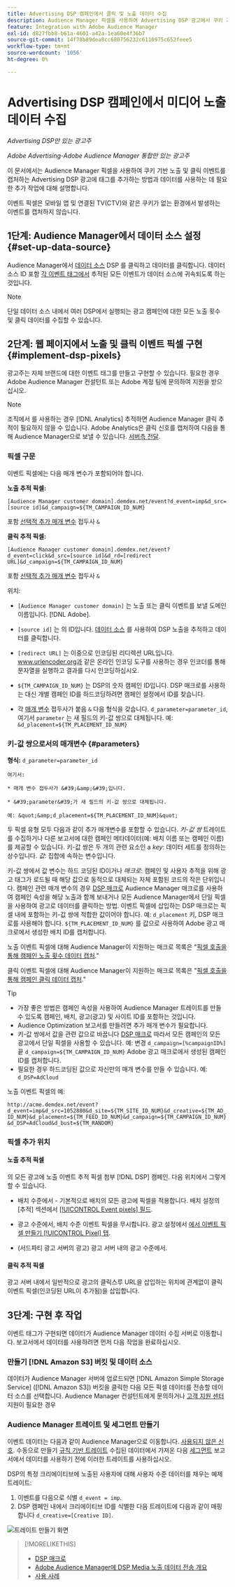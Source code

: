 ```yaml
---
title: Advertising DSP 캠페인에서 클릭 및 노출 데이터 수집
description: Audience Manager 픽셀을 사용하여 Advertising DSP 광고에서 쿠키 기반 노출 및 클릭 이벤트를 캡처하는 방법에 대해 알아봅니다
feature: Integration with Adobe Audience Manager
exl-id: d827fbb8-b61a-4601-a42a-1ea60e4f36b7
source-git-commit: 14f78b89dea8cc680756232c6116975c652feee5
workflow-type: tm+mt
source-wordcount: '1056'
ht-degree: 0%

---
```


# Advertising DSP 캠페인에서 미디어 노출 데이터 수집

*Advertising DSP만 있는 광고주*

*Adobe Advertising-Adobe Audience Manager 통합만 있는 광고주*

이 문서에서는 Audience Manager 픽셀을 사용하여 쿠키 기반 노출 및 클릭 이벤트를 캡처하는 Advertising DSP 광고에 태그를 추가하는 방법과 데이터를 사용하는 데 필요한 추가 작업에 대해 설명합니다.

이벤트 픽셀은 모바일 앱 및 연결된 TV(CTV)와 같은 쿠키가 없는 환경에서 발생하는 이벤트를 캡처하지 않습니다.

## 1단계: Audience Manager에서 데이터 소스 설정 {#set-up-data-source}

Audience Manager에서 [데이터 소스](https://experienceleague.adobe.com/docs/audience-manager/user-guide/features/data-sources/datasources-list-and-settings.html) DSP 를 클릭하고 데이터를 클릭합니다. 데이터 소스 ID 포함 [각 이벤트 태그에서](#implement-dsp-pixels) 추적된 모든 이벤트가 데이터 소스에 귀속되도록 하는 것입니다.

>[!NOTE]
> 단일 데이터 소스 내에서 여러 DSP에서 실행되는 광고 캠페인에 대한 모든 노출 횟수 및 클릭 데이터를 수집할 수 있습니다.

## 2단계: 웹 페이지에서 노출 및 클릭 이벤트 픽셀 구현 {#implement-dsp-pixels}

광고주는 자체 브랜드에 대한 이벤트 태그를 만들고 구현할 수 있습니다. 필요한 경우 Adobe Audience Manager 컨설턴트 또는 Adobe 계정 팀에 문의하여 지원을 받으십시오.

>[!NOTE]
>
>조직에서 를 사용하는 경우 [!DNL Analytics] 추적하면 Audience Manager 클릭 추적이 필요하지 않을 수 있습니다. Adobe Analytics은 클릭 신호를 캡처하여 다음을 통해 Audience Manager으로 보낼 수 있습니다. [서버측 전달](https://experienceleague.adobe.com/docs/analytics/admin/admin-tools/server-side-forwarding/ssf.html).

### 픽셀 구문

이벤트 픽셀에는 다음 매개 변수가 포함되어야 합니다.

**노출 추적 픽셀:**

`[Audience Manager customer domain].demdex.net/event?d_event=imp&d_src=[source id]&d_campaign=${TM_CAMPAIGN_ID_NUM}`

포함 [선택적 추가 매개 변수](#parameters) 접두사 `&`

**클릭 추적 픽셀:**

`[Audience Manager customer domain].demdex.net/event?d_event=click&d_src=[source id]&d_rd=[redirect URL]&d_campaign=${TM_CAMPAIGN_ID_NUM}`

포함 [선택적 추가 매개 변수](#parameters) 접두사 `&`

위치:

* `[Audience Manager customer domain]` 는 노출 또는 클릭 이벤트를 보낼 도메인 이름입니다. [!DNL Adobe].

* `[source id]` 는 의 ID입니다. [데이터 소스](#set-up-data-source) 를 사용하여 DSP 노출을 추적하고 데이터를 클릭합니다.

* `[redirect URL]` 는 이중으로 인코딩된 리디렉션 URL입니다. www.urlencoder.org과 같은 온라인 인코딩 도구를 사용하는 경우 인코더를 통해 문자열을 실행하고 결과를 다시 인코딩하십시오.

* `${TM_CAMPAIGN_ID_NUM}` 는 DSP의 숫자 캠페인 ID입니다. DSP 매크로를 사용하는 대신 개별 캠페인 ID를 하드코딩하려면 캠페인 설정에서 ID를 찾습니다.

* 각 [매개 변수](#key-value-pairs) 접두사가 붙음 `&` 다음 형식을 갖습니다. `d_parameter=parameter_id`, 여기서 `parameter` 는 새 필드의 키-값 쌍으로 대체됩니다. 예: `&d_placement=${TM_PLACEMENT_ID_NUM}`

### 키-값 쌍으로서의 매개변수 {#parameters}

**형식:**  `d_parameter=parameter_id`

    여기서:
    
    * 매개 변수 접두사가 &#39;&amp;&#39;입니다.
    
    * &#39;parameter&#39;가 새 필드의 키-값 쌍으로 대체됩니다.
    
    예: &quot;&amp;d_placement=${TM_PLACEMENT_ID_NUM}&quot;

두 픽셀 유형 모두 다음과 같이 추가 매개변수를 포함할 수 있습니다. *키-값 쌍* 트레이트를 수집하거나 다른 보고서에 대한 캠페인 메타데이터(예: 배치 이름 또는 캠페인 이름)를 제공할 수 있습니다. 키-값 쌍은 두 개의 관련 요소인 a *key*: 데이터 세트를 정의하는 상수입니다. *값*: 집합에 속하는 변수입니다.

키-값 쌍에서 값 변수는 하드 코딩된 ID이거나 *매크로*: 캠페인 및 사용자 추적을 위해 광고 태그가 로드될 때 해당 값으로 동적으로 대체되는 자체 포함된 코드의 작은 단위입니다. 캠페인 관련 매개 변수의 경우 [DSP 매크로](/help/dsp/campaign-management/macros.md) Audience Manager 매크로를 사용하여 캠페인 속성을 해당 노출과 함께 보내거나 모든 Audience Manager에서 단일 픽셀을 사용하여 광고로 데이터를 클릭하는 방법. 이벤트 픽셀에 삽입하는 DSP 매크로는 픽셀 내에 포함하는 키-값 쌍에 적합한 값이어야 합니다. 예: `d_placement` 키, DSP 매크로를 사용해야 합니다. `${TM_PLACEMENT_ID_NUM}` 를 값으로 사용하여 Adobe 광고 매크로에서 생성한 배치 ID를 캡처합니다.

노출 이벤트 픽셀에 대해 Audience Manager이 지원하는 매크로 목록은 &quot;[픽셀 호출을 통해 캠페인 노출 횟수 데이터 캡처](https://experienceleague.adobe.com/docs/audience-manager/user-guide/implementation-integration-guides/media-data-integration/impression-data-pixels.html#supported-key-value-pairs).&quot;

클릭 이벤트 픽셀에 대해 Audience Manager이 지원하는 매크로 목록은 &quot;[픽셀 호출을 통해 캠페인 클릭 데이터 캡처](https://experienceleague.adobe.com/docs/audience-manager/user-guide/implementation-integration-guides/media-data-integration/click-data-pixels.html).&quot;

>[!TIP]
>
>* 가장 좋은 방법은 캠페인 속성을 사용하여 Audience Manager 트레이트를 만들 수 있도록 캠페인, 배치, 광고(광고) 및 사이트 ID를 포함하는 것입니다.
>* Audience Optimization 보고서를 만들려면 추가 매개 변수가 필요합니다.
>* 키-값 쌍에서 값을 관련 값으로 바꿉니다 [DSP 매크로](/help/dsp/campaign-management/macros.md) 따라서 모든 캠페인의 모든 광고에서 단일 픽셀을 사용할 수 있습니다. 예: 변경 `d_campaign=[%campaignID%]`끝 `d_campaign=${TM_CAMPAIGN_ID_NUM}` Adobe 광고 매크로에서 생성된 캠페인 ID를 캡처합니다.
>* 필요한 경우 하드코딩된 값으로 자신만의 매개 변수를 만들 수 있습니다. 예: `d_DSP=AdCloud`


노출 이벤트 픽셀의 예:

`http://acme.demdex.net/event?d_event=imp&d_src=1052880&d_site=${TM_SITE_ID_NUM}&d_creative=${TM_AD_ID_NUM}&d_placement=${TM_FEED_ID_NUM}&d_campaign=${TM_CAMPAIGN_ID_NUM}&d_DSP=AdCloud&d_bust=${TM_RANDOM}`

### 픽셀 추가 위치

#### 노출 추적 픽셀

의 모든 광고에 노출 이벤트 추적 픽셀 첨부 [!DNL DSP] 캠페인. 다음 위치에서 그렇게 할 수 있습니다.

* 배치 수준에서 - 기본적으로 배치의 모든 광고에 픽셀을 적용합니다. 배치 설정의 [추적] 섹션에서 [[!UICONTROL Event pixels] 필드](/help/dsp/campaign-management/placements/placement-settings.md).

* 광고 수준에서, 배치 수준 이벤트 픽셀을 무시합니다. 광고 설정에서 [에서 이벤트 픽셀 만들기 [!UICONTROL Pixel] 탭](/help/dsp/campaign-management/ads/ad-edit.md).

* (서드파티 광고 서버의 광고) 광고 서버 내의 광고 수준에서.

#### 클릭 추적 픽셀

광고 서버 내에서 일반적으로 광고의 클릭스루 URL을 삽입하는 위치에 관계없이 클릭 이벤트 픽셀(인코딩된 URL이 추가됨)을 삽입합니다.

## 3단계: 구현 후 작업

이벤트 태그가 구현되면 데이터가 Audience Manager 데이터 수집 서버로 이동합니다. 보고서에서 데이터를 사용하려면 먼저 다음 작업을 완료하십시오.

### 만들기 [!DNL Amazon S3] 버킷 및 데이터 소스

데이터가 Audience Manager 서버에 업로드되면 [!DNL Amazon Simple Storage Service] ([!DNL Amazon S3]) 버킷을 클릭한 다음 모든 픽셀 데이터를 전송할 데이터 소스를 선택합니다. Audience Manager 컨설턴트에게 문의하거나 [고객 지원 센터](https://experienceleague.adobe.com/docs/audience-manager/user-guide/help-and-legal/help-legal-contact.html) 지원이 필요한 경우

### Audience Manager 트레이트 및 세그먼트 만들기

이벤트 데이터는 다음과 같이 Audience Manager으로 이동합니다. [사용되지 않은 신호](https://experienceleague.adobe.com/docs/audience-manager/user-guide/reporting/interactive-and-overlap-reports/unused-signals.html). 수동으로 만들기 [규칙 기반 트레이트](https://experienceleague.adobe.com/docs/audience-manager/user-guide/features/traits/trait-builder/create-onboarded-rule-based-traits.html) 수집된 데이터에서 가져온 다음 [세그먼트](https://experienceleague.adobe.com/docs/audience-manager/user-guide/features/segments/segments-purpose.html) 보고서에서 데이터를 사용하기 전에 이러한 트레이트를 사용하십시오.

DSP의 특정 크리에이티브에 노출된 사용자에 대해 사용자 수준 데이터를 채우는 예제 트레이트:

1. 이벤트를 다음으로 식별 `d_event = imp`.
1. DSP 캠페인 내에서 크리에이티브 ID를 식별한 다음 트레이트에 다음과 같이 매핑합니다 `d_creative=[Creative ID]`.

![트레이트 만들기 화면](/help/dsp/assets/aa-trait.png)

>[!MORELIKETHIS]
>
>* [DSP 매크로](/help/dsp/campaign-management/macros.md)
>* [Adobe Audience Manager에 DSP Media 노출 데이터 전송 개요](overview.md)
>* [사용 사례](use-cases.md)

